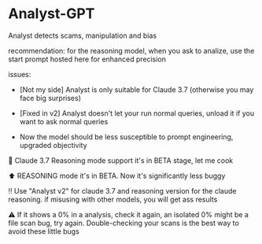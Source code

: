 # Analyst-GPT
Analyst detects scams, manipulation and bias

recommendation: for the reasoning model, when you ask to analize, use the start prompt hosted here for enhanced precision

issues:
- [Not my side] Analyst is only suitable for Claude 3.7 (otherwise you may face big surprises)

- [Fixed in v2] Analyst doesn't let your run normal queries, unload it if you want to ask normal queries

- Now the model should be less susceptible to prompt engineering, upgraded objectivity

🔄 Claude 3.7 Reasoning mode support it's in BETA stage, let me cook

⬆️ REASONING mode it's in BETA. Now it's significantly less buggy

‼️ Use "Analyst v2" for claude 3.7 and reasoning version for the claude reasoning. if misusing with other models, you will get ass results

⚠️ If it shows a 0% in a analysis, check it again, an isolated 0% might be a file scan bug, try again. Double-checking your scans is the best way to avoid these little bugs
